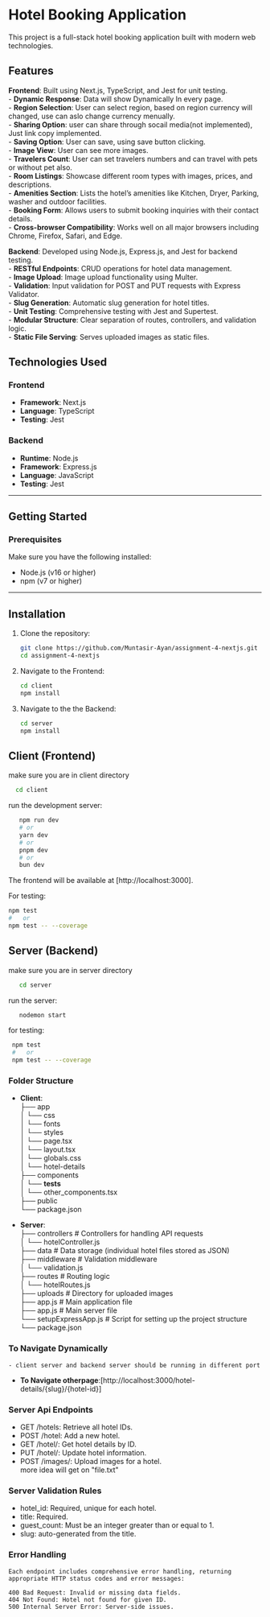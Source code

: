 # Hotel Booking Application

This project is a full-stack hotel booking application built with modern web technologies.

## Features

**Frontend**: Built using Next.js, TypeScript, and Jest for unit testing. <br>
    - **Dynamic Response**: Data will show Dynamically In every page.<br>
    - **Region Selection**: User can select region, based on region currency will changed, use can aslo change currency menually.<br>
    - **Sharing Option**: user can share through socail media(not implemented), Just link copy implemented.<br>
    - **Saving Option**: User can save, using save button clicking.<br>
    - **Image View**: User can see more images.<br>
    - **Travelers Count**: User can set travelers numbers and can travel with pets or without pet also.<br>
    - **Room Listings**: Showcase different room types with images, prices, and descriptions.<br>
    - **Amenities Section**: Lists the hotel’s amenities like Kitchen, Dryer, Parking, washer and outdoor  facilities.<br>
    - **Booking Form**: Allows users to submit booking inquiries with their contact details.<br>
    - **Cross-browser Compatibility**: Works well on all major browsers including Chrome, Firefox, Safari, and Edge.<br>
    
**Backend**: Developed using Node.js, Express.js, and Jest for backend testing.<br>
    - **RESTful Endpoints**: CRUD operations for hotel data management.<br>
    - **Image Upload**: Image upload functionality using Multer.<br>
    - **Validation**: Input validation for POST and PUT requests with Express Validator.<br>
    - **Slug Generation**: Automatic slug generation for hotel titles.<br>
    - **Unit Testing**: Comprehensive testing with Jest and Supertest.<br>
    - **Modular Structure**: Clear separation of routes, controllers, and validation logic.<br>
    - **Static File Serving**: Serves uploaded images as static files.<br>

## Technologies Used

### Frontend
- **Framework**: Next.js
- **Language**: TypeScript
- **Testing**: Jest

### Backend
- **Runtime**: Node.js
- **Framework**: Express.js
- **Language**: JavaScript
- **Testing**: Jest

---
## Getting Started

### Prerequisites
Make sure you have the following installed:
- Node.js (v16 or higher)
- npm (v7 or higher)

---

## Installation

1. Clone the repository:
   ```bash
   git clone https://github.com/Muntasir-Ayan/assignment-4-nextjs.git
   cd assignment-4-nextjs

2. Navigate to the Frontend:
    ```bash
    cd client
    npm install
    ```
3. Navigate to the the Backend:
    ```bash
    cd server
    npm install
    ```

## Client (Frontend)

make sure you are in client directory
  ```bash
    cd client
 ```
run the development server:
 ```bash
    npm run dev
    # or
    yarn dev
    # or
    pnpm dev
    # or
    bun dev
 ```
 
The frontend will be available at [http://localhost:3000].

 For testing:
  ```bash
  npm test
  #   or
  npm test -- --coverage
```


## Server (Backend)

make sure you are in server directory
 ```bash
    cd server
 ```
run the server:
 ```bash
    nodemon start
 ```
for testing:
 ```bash
  npm test
  #   or
  npm test -- --coverage
 ```

### Folder Structure
- **Client**: <br>
    ├── app         <br>
    │   └── css <br>
    │   └── fonts <br>
    │   └── styles <br>
    │   └── page.tsx <br>
    │   └── layout.tsx <br>
    │   └── globals.css <br>
    │   └── hotel-details <br>
    ├── components     <br>
    │   └── __tests__ <br>
    │   └── other_components.tsx <br>
    ├── public     <br>
    └── package.json <br>

- **Server**: <br>
    ├── controllers          # Controllers for handling API requests <br>
    │   └── hotelController.js <br>
    ├── data                 # Data storage (individual hotel files stored as JSON) <br>
    ├── middleware           # Validation middleware <br>
    │   └── validation.js <br>
    ├── routes               # Routing logic <br>
    │   └── hotelRoutes.js <br>
    ├── uploads              # Directory for uploaded images <br>
    ├── app.js               # Main application file <br>
    ├── app.js               # Main server file <br>
    └── setupExpressApp.js   # Script for setting up the project structure <br>
    └── package.json <br>
### To Navigate Dynamically
    - client server and backend server should be running in different port
- **To Navigate otherpage**:[http://localhost:3000/hotel-details/{slug}/{hotel-id}]
### Server Api Endpoints
  -  GET /hotels: Retrieve all hotel IDs.
  -  POST /hotel: Add a new hotel.
  -  GET /hotel/: Get hotel details by ID.
  -  PUT /hotel/: Update hotel information.
  -  POST /images/: Upload images for a hotel.
  <br>more idea will get on "file.txt"

### Server Validation Rules
- hotel_id: Required, unique for each hotel.
- title: Required.
- guest_count: Must be an integer greater than or equal to 1.
- slug: auto-generated from the title.

### Error Handling
    Each endpoint includes comprehensive error handling, returning appropriate HTTP status codes and error messages:

    400 Bad Request: Invalid or missing data fields.
    404 Not Found: Hotel not found for given ID.
    500 Internal Server Error: Server-side issues.
